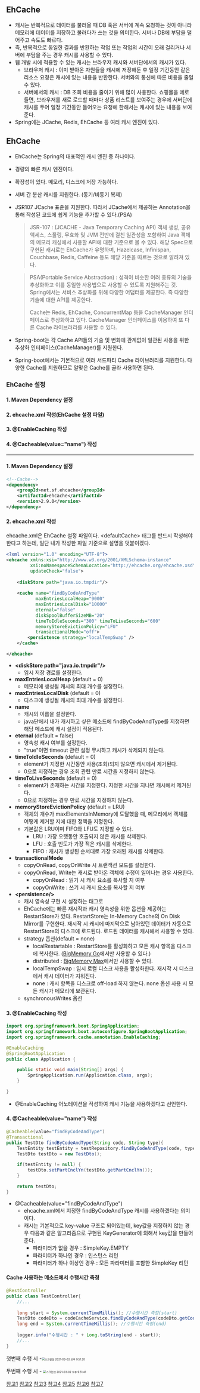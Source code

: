 ## EhCache

- 캐시는 반복적으로 데이터를 불러올 때 DB 혹은 서버에 계속 요청하는 것이 아니라 메모리에 데이터를 저장하고 불러다가 쓰는 것을 의미한다. 서버나 DB에 부담을 덜어주고 속도도 빠르다.
- 즉, 반복적으로 동일한 결과를 반환하는 작업 또는 작업의 시간이 오래 걸리거나 서버에 부담을 주는 경우 캐시를 사용할 수 있다.
- 웹 개발 시에 적용할 수 있는 캐시는 브라우저 캐시와 서버단에서의 캐시가 있다.
  - 브라우저 캐시 : 이미 받아온 자원들을 캐시에 저장해둔 후 일정 기간동안 같은 리소스 요청은 캐시에 있는 내용을 반환한다. 서버와의 통신에 따른 비용을 줄일 수 있다.
  - 서버에서의 캐시 : DB 조회 비용을 줄이기 위해 많이 사용한다. 쇼핑몰을 예로 들면, 브라우저를 새로 로드할 때마다 상품 리스트를 보여주는 경우에 서버단에 캐시를 두어 일정 기간동안 들어오는 요청에 한해서는 캐시에 있는 내용을 보여준다.
- Spring에는 JCache, Redis, EhCache 등 여러 캐시 엔진이 있다. 



## EhCache

- EhCache는 Spring의 대표적인 캐시 엔진 중 하나이다.

- 경량의 빠른 캐시 엔진이다.

- 확장성이 있다. 메모리, 디스크에 저장 가능하다.

- 서버 간 분산 캐시를 지원한다. (동기/비동기 복제)

- JSR107 JCache 표준을 지원한다. 따라서 JCache에서 제공하는 Annotation을 통해 작성된 코드에 쉽게 기능을 추가할 수 있다.(PSA)

  > JSR-107 : (JCACHE - Java Temporary Caching API) 객체 생성, 공유 액세스, 스풀링, 무효화 및 JVM 전반에 걸친 일관성을 포함하여 Java 객체의 메모리 캐싱에서 사용할 API에 대한 기준으로 볼 수 있다. 해당 Spec으로 구현된 캐시로는 EhCache가 유명하며, Hazelcase, Infinispan, Couchbase, Redis, Caffeine 등도 해당 기준을 따르는 것으로 알려져 있다.

  > PSA(Portable Service Abstraction) : 성격이 비슷한 여러 종류의 기술을 추상화하고 이를 동일한 사용법으로 사용할 수 있도록 지원해주는 것. Spring에서는 서비스 추상화를 위해 다양한 어댑터를 제공한다. 즉 다양한 기술에 대한 API를 제공한다.
  >
  > Cache는 Redis, EhCache, ConcurrentMap 등을 CacheManager 인터페이스로 추상화하고 있다. CacheManager 인터페이스를 이용하여 또 다른 Cache 라이브러리를 사용할 수 있다.

- Spring-boot는 각 Cache API들의 기술 및 변화에 관계없이 일관된 사용을 위한 추상화 인터페이스(CacheManager)를 지원한다.

- Spring-boot에서는 기본적으로 여러 서드파티 Cache 라이브러리를 지원한다. 다양한 Cache를 지원하므로 알맞은 Cache를 골라 사용하면 된다.



### EhCache 설정

#### 1. Maven Dependency 설정

#### 2. ehcache.xml 작성(EhCache 설정 파일)

#### 3. @EnableCaching 작성

#### 4. @Cacheable(value="name") 작성

---

#### 1. Maven Dependency 설정

```xml
<!--Cache-->
<dependency>
    <groupId>net.sf.ehcache</groupId>
    <artifactId>ehcache</artifactId>
    <version>2.9.0</version>
</dependency>
```



#### 2. ehcache.xml 작성

ehcache.xml은 EhCache 설정 파일이다. \<defaultCache\> 태그를 반드시 작성해야한다고 하는데, 일단 내가 작성한 파일 기준으로 설명을 덧붙이겠다.

```xml
<?xml version="1.0" encoding="UTF-8"?>
<ehcache xmlns:xsi="http://www.w3.org/2001/XMLSchema-instance"
         xsi:noNamespaceSchemaLocation="http://ehcache.org/ehcache.xsd"
         updateCheck="false">
    
    <diskStore path="java.io.tmpdir"/>
    
    <cache name="findByCodeAndType"
           maxEntriesLocalHeap="9000"
           maxEntriesLocalDisk="10000"
           eternal="false"
           diskSpoolBufferSizeMB="20"
           timeToIdleSeconds="300" timeToLiveSeconds="600"
           memoryStoreEvictionPolicy="LFU"
           transactionalMode="off">
        <persistence strategy="localTempSwap" />
    </cache>

</ehcache>
```

- **\<diskStore path="java.io.tmpdir"/>**
  - 임시 저장 경로를 설정한다.
- **maxEntriesLocalHeap** (default = 0)
  - 메모리에 생성될 캐시의 최대 개수를 설정한다.
- **maxEntriesLocalDisk** (default = 0)
  - 디스크에 생성될 캐시의 최대 개수를 설정한다.
- **name**
  - 캐시의 이름을 설정한다.
  - java단에서 내가 캐시하고 싶은 메소드에 findByCodeAndType를 지정하면 해당 메소드에 캐시 설정이 적용된다.
- **eternal** (default = false)
  - 영속성 캐시 여부를 설정한다.
  - "true"이면 timeout 관련 설정 무시하고 캐시가 삭제되지 않는다.
- **timeToIdleSeconds** (default = 0)
  - element가 지정한 시간동안 사용(조회)되지 않으면 캐시에서 제거된다.
  - 0으로 지정하는 경우 조회 관련 만료 시간을 지정하지 않는다.
- **timeToLiveSeconds** (default = 0)
  - element가 존재하는 시간을 지정한다. 지정한 시간을 지나면 캐시에서 제거된다. 
  - 0으로 지정하는 경우 만료 시간을 지정하지 않는다.
- **memoryStoreEvictionPolicy** (default = LRU)
  - 객체의 개수가 maxElementsInMemory에 도달했을 때,
    메모리에서 객체를 어떻게 제거할 지에 대한 정책을 지정한다.
  - 기본값은 LRU이며 FIFO와 LFU도 지정할 수 있다.
    - LRU : 가장 오랫동안 호출되지 않은 캐시를 삭제한다.
    - LFU : 호출 빈도가 가장 적은 캐시를 삭제한다.
    - FIFO : 캐시가 생성된 순서대로 가장 오래된 캐시를 삭제한다.
- **transactionalMode**
  - copyOnRead, copyOnWrite 시 트랜잭션 모드를 설정한다.
  - copyOnRead, Write는 캐시로 받아온 객체에 수정이 일어나는 경우 사용한다.
    - copyOnRead : 읽기 시 캐시 요소를 복사할 지 여부
    - copyOnWrite : 쓰기 시 캐시 요소를 복사할 지 여부
- **\<persistence/>**
  - 캐시 영속성 구현 시 설정하는 태그로
  - EhCache에는 빠른 재시작과 캐시 영속성을 위한 옵션을 제공하는 RestartStore가 있다.
    RestartStore는 In-Memory Cache의 On Disk Mirror를 구현한다.
    재시작 시 캐시에 마지막으로 남아있던 데이터가 자동으로 RestartStore의 디스크에 로드된다.
    로드된 데이터를 캐시해서 사용할 수 있다.
  - strategy 옵션(default = none)
    - localRestartable : RestartStore를 활성화하고 모든 캐시 항목을 디스크에 복사한다. ([BigMemory Go](https://documentation.softwareag.com/onlinehelp/Rohan/terracotta_435/bigmemory-go/webhelp/index.html#page/bigmemory-go-webhelp%2Fco-over_what_is_bigmem_go.html%23)에서만 사용할 수 있다.)
    - distributed : [BigMemory Max](https://documentation.softwareag.com/onlinehelp/Rohan/terracotta_438/bigmemory-max/webhelp/index.html#page/bigmemory-max-webhelp/co-over_what_is_bigmem_max.html)에서만 사용할 수 있다.
    - localTempSwap : 임시 로컬 디스크 사용을 활성화한다. 재시작 시 디스크에서 캐시 데이터가 지워진다.
    - none : 캐시 항목을 디스크로 off-load 하지 않는다. none 옵션 사용 시 모든 캐시가 메모리에 보관된다. 
  - synchronousWrites 옵션



#### 3. @EnableCaching 작성

```java
import org.springframework.boot.SpringApplication;
import org.springframework.boot.autoconfigure.SpringBootApplication;
import org.springframework.cache.annotation.EnableCaching;

@EnableCaching
@SpringBootApplication
public class Application {

	public static void main(String[] args) {
		SpringApplication.run(Application.class, args);
	}

}
```

- @EnableCaching 어노테이션을 작성하여 캐시 기능을 사용하겠다고 선언한다.



#### 4. @Cacheable(value="name") 작성

```java
@Cacheable(value="findByCodeAndType")
@Transactional
public TestDto findByCodeAndType(String code, String type){
    TestEntity testEntity = testRepository.findByCodeAndType(code, type);
    TestDto testDto = new TestDto();

    if(testEntity != null) {
        testDto.setPartCnclYn(testDto.getPartCnclYn());
    }

    return testDto;
}
```

- @Cacheable(value="findByCodeAndType")
  - ehcache.xml에서 지정한 findByCodeAndType 캐시를 사용하겠다는 의미이다.
  - 캐시는 기본적으로 key-value 구조로 되어있는데, key값을 지정하지 않는 경우 다음과 같은 알고리즘으로 구현된 KeyGenerator에 의해서 key값을 만들어준다.
    - 파라미터가 없을 경우 : SimpleKey.EMPTY
    - 파라미터가 하나인 경우 : 인스턴스 리턴
    - 파라미터가 하나 이상인 경우 : 모든 파라미터를 포함한 SimpleKey 리턴



#### Cache 사용하는 메소드에서 수행시간 측정

```java
@RestController
public class TestController{
    //...
    
    long start = System.currentTimeMillis(); //수행시간 측정(start)
    TestDto codeDto = codeCacheService.findByCodeAndType(codeDto.getCode(), resDto.getType());
    long end = System.currentTimeMillis(); //수행시간 측정(end)
    
    logger.info("수행시간 : " + Long.toString(end - start));
    //...
}
```

첫번째 수행 시 -<img src="/Users/konpig/Desktop/스크린샷 2021-03-02 오후 9.51.30.png" alt="스크린샷 2021-03-02 오후 9.51.30" style="zoom:50%;" />

두번째 수행 시 - <img src="/Users/konpig/Desktop/스크린샷 2021-03-02 오후 9.51.41.png" alt="스크린샷 2021-03-02 오후 9.51.41" style="zoom:50%;" />



[참고1](https://serverwizard.tistory.com/54) [참고2](https://jaehun2841.github.io/2018/11/07/2018-10-03-spring-ehcache/#ehcache) [참고3](https://jaehun2841.github.io/2018/11/07/2018-11-04-ehcache-config-for-springboot/#ehcachexml-%EC%9E%91%EC%84%B1-ehcache-%EC%84%A4%EC%A0%95%ED%8C%8C%EC%9D%BC) [참고4](https://jojoldu.tistory.com/57) [참고5](http://egloos.zum.com/js7309/v/11143838) [참고6](https://www.ehcache.org/documentation/2.7/configuration/fast-restart.html) [참고7](https://jeong-pro.tistory.com/170)

